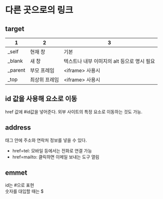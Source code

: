 # 다른 곳으로의 링크
## target
|1|2|3
|---|---|---|
|_self |현재 창 |	기본|
|_blank |	새 창 |	텍스트나 내부 이미지의 alt 등으로 명시 필요|
|_parent |	부모 프레임 |	&lt;iframe&gt; 사용시|
|_top	| 최상위 프레임 |	&lt;iframe&gt; 사용시|

## id 값을 사용해 요소로 이동
href 값에 #id값을 넣어준다.
외부 사이트의 특정 요소로 이동하는 것도 가능.

## address
태그 안에 주소와 연락처 정보를 넣을 수 있다.
- href=tel: 모바일 등에서는 전화로 연결 가능
- href=mailto: 클릭하면 이메일 보내는 도구 열림

## emmet
id는 #으로 표현 <br>
숫자를 대입할 때는 $